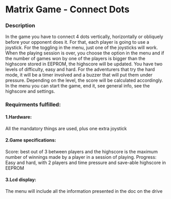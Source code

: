 # Matrix Game - Connect Dots


### Description
In the game you have to connect 4 dots vertically, horizontally or 
obliquely before your opponent does it. For that, each player is going to
use a joystick. For the toggling in the menu, just one of the joysticks
will work. When the playing session is over, you choose the option in the menu 
and if the number of games won by one of the players is bigger 
than the highscore stored in EEPROM, the highscore will be updated. 
You have two levels of difficulty, easy and hard. For the adventurers that 
try the hard mode, it will be a timer involved and a buzzer that will put 
them under pressure.
Depending on the level, the score will be calculated accordingly. 
In the menu you can start the game, end it, see general info, see the highscore
and settings.


### Requirments fulfilled:
 
#### 1.Hardware: 
All the mandatory things are used, plus one extra joystick

#### 2.Game specifications:
Score: best out of 3 between players and the highscore is the maximum number 
of winnings made by a player in a session of playing.
Progress: Easy and hard, with 2 players and time pressure and save-able 
highscore in EEPROM

#### 3.Lcd display: 
The menu will include all the information presented in the doc 
on the drive

